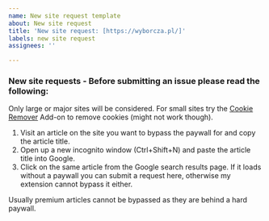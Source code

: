 ```yaml
---
name: New site request template
about: New site request
title: 'New site request: [https://wyborcza.pl/]'
labels: new site request
assignees: ''

---
```


### New site requests - Before submitting an issue please read the following:

Only large or major sites will be considered. For small sites try the [Cookie Remover](https://addons.mozilla.org/en-US/firefox/addon/cookie-remover/) Add-on to remove cookies (might not work though).

1. Visit an article on the site you want to bypass the paywall for and copy the article title.
2. Open up a new incognito window (Ctrl+Shift+N) and paste the article title into Google.
3. Click on the same article from the Google search results page. If it loads without a paywall you can submit a request here, otherwise my extension cannot bypass it either.

Usually premium articles cannot be bypassed as they are behind a hard paywall.
